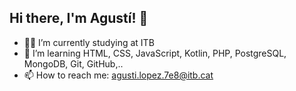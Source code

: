 ## Hi there, I'm Agustí! 👋

- :man_student: I’m currently studying at ITB
- 🌱 I’m learning HTML, CSS, JavaScript, Kotlin, PHP, PostgreSQL, MongoDB, Git, GitHub,..
- 📫 How to reach me: agusti.lopez.7e8@itb.cat



<!--
**agustilopz/agustilopz** is a ✨ _special_ ✨ repository because its `README.md` (this file) appears on your GitHub profile.

Here are some ideas to get you started:

- 🔭 I’m currently working on ...
- 🌱 I’m currently learning ...
- 👯 I’m looking to collaborate on ...
- 🤔 I’m looking for help with ...
- 💬 Ask me about ...
- 📫 How to reach me: ...
- 😄 Pronouns: ...
- ⚡ Fun fact: ...
-->
